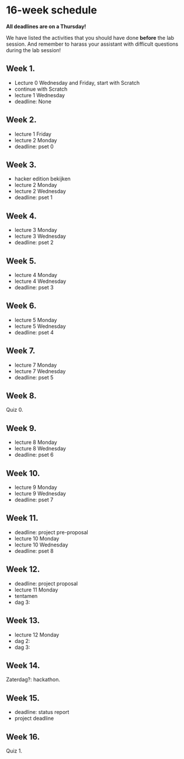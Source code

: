 # 16-week schedule

**All deadlines are on a Thursday!**

We have listed the activities that you should have done **before** the lab
session.  And remember to harass your assistant with difficult questions during
the lab session!

## Week 1.

* Lecture 0 Wednesday and Friday, start with Scratch
* continue with Scratch
* lecture 1 Wednesday
* deadline: None

## Week 2.

* lecture 1 Friday
* lecture 2 Monday
* deadline: pset 0

## Week 3.

* hacker edition bekijken
* lecture 2 Monday
* lecture 2 Wednesday
* deadline: pset 1 

## Week 4.

* lecture 3 Monday
* lecture 3 Wednesday
* deadline: pset 2

## Week 5.

* lecture 4 Monday
* lecture 4 Wednesday
* deadline: pset 3

## Week 6.

* lecture 5 Monday
* lecture 5 Wednesday
* deadline: pset 4

## Week 7.

* lecture 7 Monday
* lecture 7 Wednesday
* deadline: pset 5

## Week 8.

Quiz 0.

## Week 9.

* lecture 8 Monday
* lecture 8 Wednesday
* deadline: pset 6

## Week 10.

* lecture 9 Monday
* lecture 9 Wednesday
* deadline: pset 7

## Week 11.

* deadline: project pre-proposal
* lecture 10 Monday
* lecture 10 Wednesday
* deadline: pset 8

## Week 12.

* deadline: project proposal
* lecture 11 Monday
* tentamen
* dag 3:

## Week 13.

* lecture 12 Monday
* dag 2:
* dag 3:

## Week 14.

Zaterdag?: hackathon.

## Week 15.

* deadline: status report
* project deadline

## Week 16.

Quiz 1.

